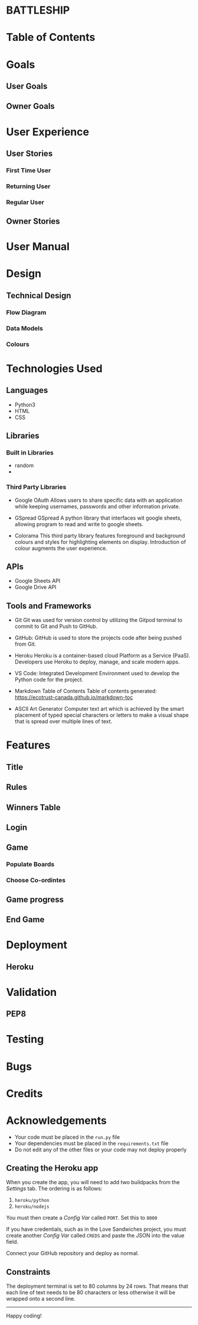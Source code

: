 
# BATTLESHIP
# Table of  Contents
# Goals
## User Goals
## Owner Goals
# User Experience
## User Stories
### First Time User
### Returning User
### Regular User
## Owner Stories
# User Manual
# Design
## Technical Design
### Flow Diagram
### Data Models
### Colours
# Technologies Used
## Languages
- Python3
- HTML
- CSS
## Libraries

### Built in Libraries
- random
- 
### Third Party Libraries
- Google OAuth
Allows users to share specific data with an application while keeping usernames, passwords and other information private.

- GSpread
GSpread 
A python library that interfaces wit google sheets, allowing program to read and write to google sheets.
- Colorama 
This third party library features foreground and background colours and styles for highlighting elements on display. Introduction of colour augments the user experience.

## APIs
- Google Sheets API
- Google Drive API
## Tools and Frameworks
- Git
Git was used for version control by utilizing the Gitpod terminal to commit to Git and Push to GitHub.

- GitHub:
GitHub is used to store the projects code after being pushed from Git.

- Heroku
Heroku is a container-based cloud Platform as a Service (PaaS). Developers use Heroku to deploy, manage, and scale modern apps.

- VS Code:
Integrated Development Environment used to develop the Python code for the project.

- Markdown Table of Contents
Table of contents generated: https://ecotrust-canada.github.io/markdown-toc

- ASCII Art Generator
Computer text art which is achieved by the smart placement of typed special characters or letters to make a visual shape that is spread over multiple lines of text.

# Features
## Title
## Rules
## Winners Table
## Login
## Game 
### Populate Boards
### Choose Co-ordintes
## Game progress
## End Game
# Deployment
## Heroku
# Validation
## PEP8
# Testing
# Bugs
# Credits
# Acknowledgements







* Your code must be placed in the `run.py` file
* Your dependencies must be placed in the `requirements.txt` file
* Do not edit any of the other files or your code may not deploy properly

## Creating the Heroku app

When you create the app, you will need to add two buildpacks from the _Settings_ tab. The ordering is as follows:

1. `heroku/python`
2. `heroku/nodejs`

You must then create a _Config Var_ called `PORT`. Set this to `8000`

If you have credentials, such as in the Love Sandwiches project, you must create another _Config Var_ called `CREDS` and paste the JSON into the value field.

Connect your GitHub repository and deploy as normal.

## Constraints

The deployment terminal is set to 80 columns by 24 rows. That means that each line of text needs to be 80 characters or less otherwise it will be wrapped onto a second line.

-----
Happy coding!